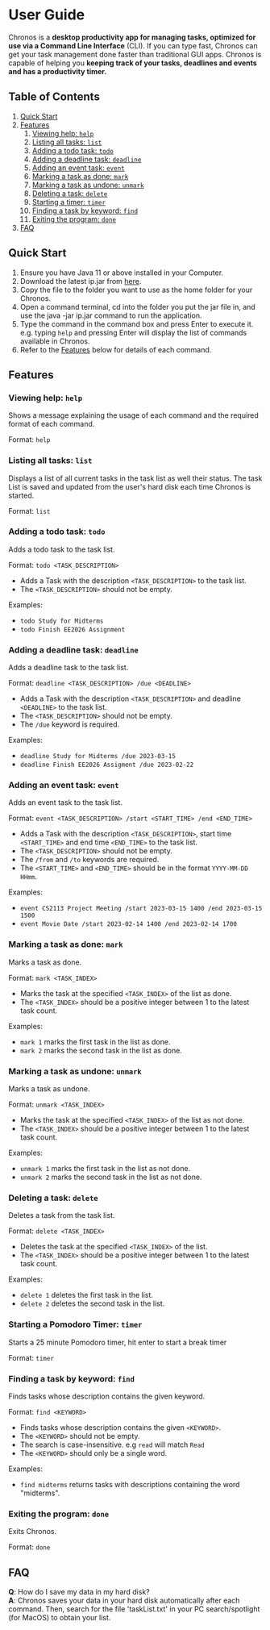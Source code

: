 # User Guide
Chronos is a **desktop productivity app for managing tasks, optimized for use via a Command Line Interface** (CLI).
If you can type fast, Chronos can get your task management done faster than traditional GUI apps. Chronos is capable of
helping you **keeping track of your tasks, deadlines and events and has a productivity timer.**

## Table of Contents
1. [Quick Start](#quick-start)
2. [Features](#features)
    1. [Viewing help: `help`](#viewing-help-help)
    2. [Listing all tasks: `list`](#listing-all-tasks-list)
    3. [Adding a todo task: `todo`](#adding-a-todo-task-todo)
    4. [Adding a deadline task: `deadline`](#adding-a-deadline-task-deadline)
    5. [Adding an event task: `event`](#adding-an-event-task-event)
    6. [Marking a task as done: `mark`](#marking-a-task-as-done-mark)
    7. [Marking a task as undone: `unmark`](#marking-a-task-as-undone-unmark)
    8. [Deleting a task: `delete`](#deleting-a-task-delete)
    9. [Starting a timer: `timer`](#starting-a-timer-timer)
   10. [Finding a task by keyword: `find`](#finding-a-task-by-keyword-find)
   11. [Exiting the program: `done`](#exiting-the-program-bye)
3. [FAQ](#faq)


## Quick Start
1. Ensure you have Java 11 or above installed in your Computer.
2. Download the latest ip.jar from [here]().
3. Copy the file to the folder you want to use as the home folder for your Chronos.
4. Open a command terminal, cd into the folder you put the jar file in, and use the java -jar
   ip.jar command to run the application.
5. Type the command in the command box and press Enter to execute it.
   e.g. typing `help` and pressing Enter will display the list of commands available in Chronos.
6. Refer to the [Features](#features) below for details of each command.

## Features

### Viewing help: `help`

Shows a message explaining the usage of each command and the required format of each command.

Format: `help`

### Listing all tasks: `list`

Displays a list of all current tasks in the task list as well their status. The task List is saved and updated from
the user's hard disk each time Chronos is started.

Format: `list`

### Adding a todo task: `todo`

Adds a todo task to the task list.

Format: `todo <TASK_DESCRIPTION>`
- Adds a Task with the description `<TASK_DESCRIPTION>` to the task list.
- The `<TASK_DESCRIPTION>` should not be empty.

Examples:
- `todo Study for Midterms`
- `todo Finish EE2026 Assignment`

### Adding a deadline task: `deadline`

Adds a deadline task to the task list.

Format: `deadline <TASK_DESCRIPTION> /due <DEADLINE>`

- Adds a Task with the description `<TASK_DESCRIPTION>` and deadline `<DEADLINE>` to the task list.
- The `<TASK_DESCRIPTION>` should not be empty.
- The `/due` keyword is required.

Examples:
- `deadline Study for Midterms /due 2023-03-15`
- `deadline Finish EE2026 Assigment /due 2023-02-22`

### Adding an event task: `event`

Adds an event task to the task list.

Format: `event <TASK_DESCRIPTION> /start <START_TIME> /end <END_TIME>`

- Adds a Task with the description `<TASK_DESCRIPTION>`, start time `<START_TIME>`
  and end time `<END_TIME>` to the task list.
- The `<TASK_DESCRIPTION>` should not be empty.
- The `/from` and `/to` keywords are required.
- The `<START_TIME>` and `<END_TIME>` should be in the format `YYYY-MM-DD HHmm`.

Examples:
- `event CS2113 Project Meeting /start 2023-03-15 1400 /end 2023-03-15 1500`
- `event Movie Date /start 2023-02-14 1400 /end 2023-02-14 1700`

### Marking a task as done: `mark`

Marks a task as done.

Format: `mark <TASK_INDEX>`

- Marks the task at the specified `<TASK_INDEX>` of the list as done.
- The `<TASK_INDEX>` should be a positive integer between 1 to the latest task count.

Examples:
- `mark 1` marks the first task in the list as done.
- `mark 2` marks the second task in the list as done.

### Marking a task as undone: `unmark`

Marks a task as undone.

Format: `unmark <TASK_INDEX>`

- Marks the task at the specified `<TASK_INDEX>` of the list as not done.
- The `<TASK_INDEX>` should be a positive integer between 1 to the latest task count.

Examples:
- `unmark 1` marks the first task in the list as not done.
- `unmark 2` marks the second task in the list as not done.

### Deleting a task: `delete`

Deletes a task from the task list.

Format: `delete <TASK_INDEX>`

- Deletes the task at the specified `<TASK_INDEX>` of the list.
- The `<TASK_INDEX>` should be a positive integer between 1 to the latest task count.

Examples:
- `delete 1` deletes the first task in the list.
- `delete 2` deletes the second task in the list.

### Starting a Pomodoro Timer: `timer`

Starts a 25 minute Pomodoro timer, hit enter to start a break timer

Format: `timer`

### Finding a task by keyword: `find`

Finds tasks whose description contains the given keyword.

Format: `find <KEYWORD>`

- Finds tasks whose description contains the given `<KEYWORD>`.
- The `<KEYWORD>` should not be empty.
- The search is case-insensitive. e.g `read` will match `Read`
- The `<KEYWORD>` should only be a single word.

Examples:
- `find midterms` returns tasks with descriptions containing the word "midterms".

### Exiting the program: `done`

Exits Chronos.

Format: `done`

## FAQ

**Q**: How do I save my data in my hard disk?  
**A**: Chronos saves your data in your hard disk automatically after each command. Then, search for the file 'taskList.txt' 
        in your PC search/spotlight (for MacOS) to obtain your list.
        




